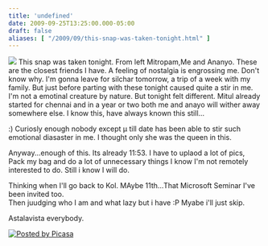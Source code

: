 ```yaml
---
title: 'undefined'
date: 2009-09-25T13:25:00.000-05:00
draft: false
aliases: [ "/2009/09/this-snap-was-taken-tonight.html" ]
---
```


[![](http://1.bp.blogspot.com/_7Otmt9TyIW4/Sr0LNXlwRBI/AAAAAAAAA0g/MTBN_xSFNU8/s320/sepia.jpg)](http://1.bp.blogspot.com/_7Otmt9TyIW4/Sr0LNXlwRBI/AAAAAAAAA0g/MTBN_xSFNU8/s1600-h/sepia.jpg) This snap was taken tonight. From left Mitropam,Me and Ananyo. These are the closest friends I have. A feeling of nostalgia is engrossing me. Don't know why. I'm gonna leave for silchar tomorrow, a trip of a week with my family. But just before parting with these tonight caused quite a stir in me. I'm not a emotinal creature by nature. But tonight felt different. Mitul already started for chennai and in a year or two both me and anayo will wither away somewhere else. I know this, have always known this still...  
  
:) Curiosly enough nobody except µ till date has been able to stir such emotional diasaster in me. I thought only she was the queen in this.  
  
  
Anyway...enough of this. Its already 11:53. I have to uplaod a lot of pics, Pack my bag and do a lot of unnecessary things I know I'm not remotely interested to do. Still i know I will do.  
  
Thinking when I'll go back to Kol. MAybe 11th...That Microsoft Seminar I've been invited too.  
Then juudging who I am and what lazy but i have :P Myabe i'll just skip.  
  
Astalavista everybody.

[![Posted by Picasa](http://photos1.blogger.com/pbp.gif)](http://picasa.google.com/blogger/)